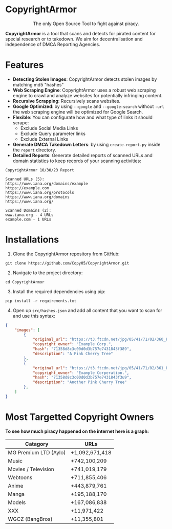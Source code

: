 # CopyrightArmor
<p style="text-align: center">The only Open Source Tool to fight against piracy.</p>

**CopyrightArmor** is a tool that scans and detects for pirated content for special research or to takedown. We aim for decentralisation and independence of DMCA Reporting Agencies.

# Features
- **Detecting Stolen Images**: CopyrightArmor detects stolen images by matching md5 "hashes"
- **Web Scraping Engine**: CopyrightArmor uses a robust web scraping engine to crawl and analyze websites for potentially infringing content.
- **Recursive Scrapping**: Recursively scans websites.
- **Google Optimized**: by using `--google` and `--google-search` without `-url` the web scraping engine will be optimized for Google Search.
- **Flexible**: You can configurate how and what type of links it should scrape:
    - Exclude Social Media Links
    - Exclude Query parameter links
    - Exclude External Links
- **Generate DMCA Takedown Letters**: by using `create-report.py` inside the `report` directory.
- **Detailed Reports**: Generate detailed reports of scanned URLs and domain statistics to keep records of your scanning activities:
```
CopyrightArmor 10/30/23 Report

Scanned URLs (5):
https://www.iana.org/domains/example
https://example.com
https://www.iana.org/protocols
https://www.iana.org/domains
https://www.iana.org/

Scanned Domains (2):
www.iana.org - 4 URLs
example.com - 1 URLs
```

# Installations

1. Clone the CopyrightArmor repository from GitHub:
```
git clone https://github.com/Copy05/CopyrightArmor.git
```

2. Navigate to the project directory:
```
cd CopyrightArmor
```

3. Install the required dependencies using pip:
```
pip install -r requirements.txt
```

4. Open up `src/hashes.json` and add all content that you want to scan for and use this syntax:
```json
{
    "images": [
        {
            "original_url": "https://t3.ftcdn.net/jpg/05/41/71/02/360_F_541710260_3qZwn627nHyHA99xIktU7tKotn93YGjw.jpg",
            "copyright_owner": "Example Corp.",
            "hash": "71358d8c3c00d0d3b757e7431843f389",
            "description": "A Pink Cherry Tree"
        },
        {
            "original_url": "https://t3.ftcdn.net/jpg/05/41/71/02/361_F_541710260_3qZwn627nHyHA99xIktU7tKotn93YGjw.jpg",
            "copyright_owner": "Example Corperation.",
            "hash": "71358d8c3c00d0d3b757e7431843f3u9",
            "description": "Another Pink Cherry Tree"
        },
    ]
}
```

# Most Targetted Copyright Owners

**To see how much piracy happened on the internet here is a graph:**

| Catagory              | URLs              |
|-----------------------|-------------------|
| MG Premium LTD (Aylo) | +1,092,671,418    |
| Music                 | +742,100,209      |
| Movies / Television   | +741,019,179      |
| Webtoons              | +711,855,406      |
| Anime                 | +443,879,761      |
| Manga                 | +195,188,170      |
| Models                | +167,086,838      |
| XXX                   | +11,971,422       |
| WGCZ (BangBros)       | +11,355,801       |
